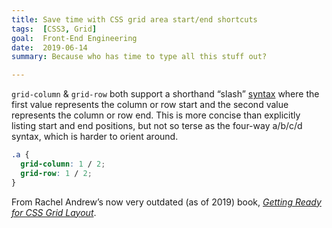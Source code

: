 ```yaml
---
title: Save time with CSS grid area start/end shortcuts
tags:  [CSS3, Grid]
goal:  Front-End Engineering
date:  2019-06-14
summary: Because who has time to type all this stuff out?

---
```


`grid-column` & `grid-row` both support a shorthand “slash” [syntax][mo] where
the first value represents the column or row start and the second value
represents the column or row end. This is more concise than explicitly
listing start and end positions, but not so terse as the four-way
a/b/c/d syntax, which is harder to orient around.


```css
.a {
  grid-column: 1 / 2;
  grid-row: 1 / 2;
}
```

From Rachel Andrew’s now very outdated (as of 2019) book, *[Getting Ready for CSS Grid Layout][book]*.

[book]: https://abookapart.com/products/get-ready-for-css-grid-layout
[mo]: https://github.com/abookapart/css-grid-layout-code/blob/master/ch1-line-based-shorthand.html
